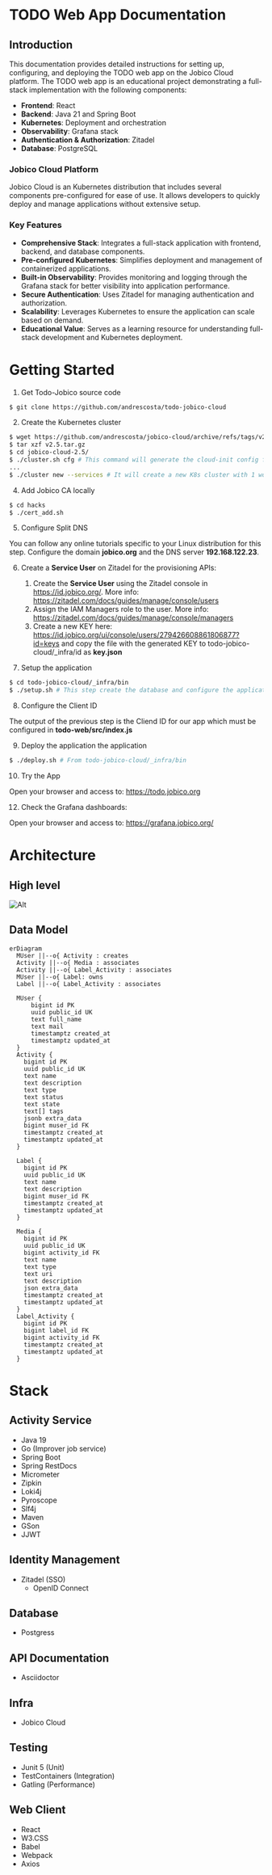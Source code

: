 # TODO Web App Documentation

## Introduction

This documentation provides detailed instructions for setting up, configuring, and deploying the TODO web app on the Jobico Cloud platform. The TODO web app is an educational project demonstrating a full-stack implementation with the following components:

- **Frontend**: React
- **Backend**: Java 21 and Spring Boot
- **Kubernetes**: Deployment and orchestration
- **Observability**: Grafana stack
- **Authentication & Authorization**: Zitadel
- **Database**: PostgreSQL

### Jobico Cloud Platform

Jobico Cloud is an Kubernetes distribution that includes several components pre-configured for ease of use. It allows developers to quickly deploy and manage applications without extensive setup.

### Key Features

- **Comprehensive Stack**: Integrates a full-stack application with frontend, backend, and database components.
- **Pre-configured Kubernetes**: Simplifies deployment and management of containerized applications.
- **Built-in Observability**: Provides monitoring and logging through the Grafana stack for better visibility into application performance.
- **Secure Authentication**: Uses Zitadel for managing authentication and authorization.
- **Scalability**: Leverages Kubernetes to ensure the application can scale based on demand.
- **Educational Value**: Serves as a learning resource for understanding full-stack development and Kubernetes deployment.

# Getting Started

1. Get Todo-Jobico source code

```bash 
$ git clone https://github.com/andrescosta/todo-jobico-cloud
```

2. Create the Kubernetes cluster

```bash
$ wget https://github.com/andrescosta/jobico-cloud/archive/refs/tags/v2.5.tar.gz
$ tar xzf v2.5.tar.gz 
$ cd jobico-cloud-2.5/
$ ./cluster.sh cfg # This command will generate the cloud-init config files.
...
$ ./cluster new --services # It will create a new K8s cluster with 1 worker node and extras.
```

4. Add Jobico CA locally
```bash
$ cd hacks
$ ./cert_add.sh
```

5. Configure Split DNS

You can follow any online tutorials specific to your Linux distribution for this step. Configure the domain **jobico.org** and the DNS server **192.168.122.23**.

6. Create a **Service User** on Zitadel for the provisioning APIs:

   1. Create the **Service User** using the Zitadel console in https://id.jobico.org/. More info: https://zitadel.com/docs/guides/manage/console/users
   2. Assign the IAM Managers role to the user. More info: https://zitadel.com/docs/guides/manage/console/managers
   3. Create a new KEY here: https://id.jobico.org/ui/console/users/279426608861806877?id=keys and copy the file with the generated KEY to todo-jobico-cloud/_infra/id as **key.json**
  
7. Setup the application

```bash
$ cd todo-jobico-cloud/_infra/bin
$ ./setup.sh # This step create the database and configure the application on Zitadel.
```
8. Configure the Client ID

The output of the previous step is the Cliend ID for our app which must be configured in **todo-web/src/index.js**

9. Deploy the application the application

```bash
$ ./deploy.sh # From todo-jobico-cloud/_infra/bin
```
10. Try the App

Open your browser and access to: https://todo.jobico.org

12. Check the Grafana dashboards:

Open your browser and access to: https://grafana.jobico.org/

# Architecture

## High level 
![Alt](docs/arch-k8s.svg)

## Data Model
```mermaid
erDiagram
  MUser ||--o{ Activity : creates
  Activity ||--o{ Media : associates
  Activity ||--o{ Label_Activity : associates
  MUser ||--o{ Label: owns
  Label ||--o{ Label_Activity : associates

  MUser {
      bigint id PK
      uuid public_id UK
      text full_name
      text mail
      timestamptz created_at
      timestamptz updated_at
  }
  Activity {
    bigint id PK
    uuid public_id UK
    text name
    text description
    text type
    text status
    text state
    text[] tags
    jsonb extra_data
    bigint muser_id FK
    timestamptz created_at
    timestamptz updated_at
  }
  
  Label {
    bigint id PK
    uuid public_id UK
    text name
    text description
    bigint muser_id FK
    timestamptz created_at
    timestamptz updated_at
  }

  Media {
    bigint id PK
    uuid public_id UK
    bigint activity_id FK
    text name
    text type
    text uri
    text description
    json extra_data
    timestamptz created_at
    timestamptz updated_at
  }
  Label_Activity {
    bigint id PK
    bigint label_id FK
    bigint activity_id FK
    timestamptz created_at
    timestamptz updated_at
  }
```


# Stack

## Activity Service
* Java 19
* Go (Improver job service)
* Spring Boot
* Spring RestDocs
* Micrometer
* Zipkin
* Loki4j
* Pyroscope
* Slf4j 
* Maven
* GSon
* JJWT


## Identity Management
* Zitadel (SSO)
  * OpenID Connect

## Database
* Postgress

## API Documentation
* Asciidoctor

## Infra
* Jobico Cloud

## Testing
* Junit 5 (Unit)
* TestContainers (Integration) 
* Gatling (Performance)

## Web Client
* React
* W3.CSS
* Babel
* Webpack
* Axios